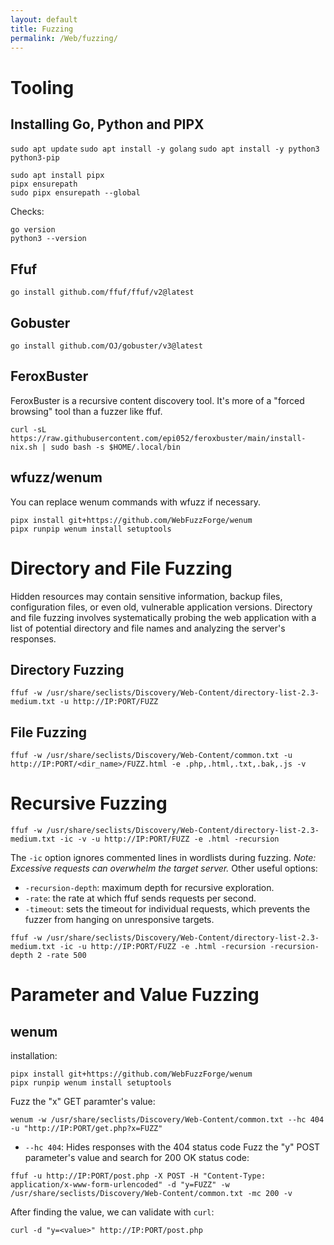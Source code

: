 ```yaml
---
layout: default
title: Fuzzing
permalink: /Web/fuzzing/
---
```


# Tooling

## Installing Go, Python and PIPX
```sudo apt update```
```sudo apt install -y golang```
```sudo apt install -y python3 python3-pip```
```
sudo apt install pipx
pipx ensurepath
sudo pipx ensurepath --global
```
Checks:
```
go version
python3 --version
```

## Ffuf
```
go install github.com/ffuf/ffuf/v2@latest
```

## Gobuster
```
go install github.com/OJ/gobuster/v3@latest
```

## FeroxBuster
FeroxBuster is a recursive content discovery tool. It's more of a "forced browsing" tool than a fuzzer like ffuf.
```
curl -sL https://raw.githubusercontent.com/epi052/feroxbuster/main/install-nix.sh | sudo bash -s $HOME/.local/bin
```

## wfuzz/wenum
You can replace wenum commands with wfuzz if necessary.
```
pipx install git+https://github.com/WebFuzzForge/wenum
pipx runpip wenum install setuptools
```

# Directory and File Fuzzing
 Hidden resources may contain sensitive information, backup files, configuration files, or even old, vulnerable application versions.
 Directory and file fuzzing involves systematically probing the web application with a list of potential directory and file names and analyzing the server's responses.

 ## Directory Fuzzing
 
```
ffuf -w /usr/share/seclists/Discovery/Web-Content/directory-list-2.3-medium.txt -u http://IP:PORT/FUZZ
```

 ## File Fuzzing

 ```
ffuf -w /usr/share/seclists/Discovery/Web-Content/common.txt -u http://IP:PORT/<dir_name>/FUZZ.html -e .php,.html,.txt,.bak,.js -v
```

# Recursive Fuzzing
```
ffuf -w /usr/share/seclists/Discovery/Web-Content/directory-list-2.3-medium.txt -ic -v -u http://IP:PORT/FUZZ -e .html -recursion
```
The `-ic` option ignores commented lines in wordlists during fuzzing.
*Note: Excessive requests can overwhelm the target server.*
Other useful options:
- `-recursion-depth`: maximum depth for recursive exploration.
- `-rate`: the rate at which ffuf sends requests per second.
- `-timeout`: sets the timeout for individual requests, which prevents the fuzzer from hanging on unresponsive targets.
```
ffuf -w /usr/share/seclists/Discovery/Web-Content/directory-list-2.3-medium.txt -ic -u http://IP:PORT/FUZZ -e .html -recursion -recursion-depth 2 -rate 500
```

# Parameter and Value Fuzzing

## wenum
installation:
```
pipx install git+https://github.com/WebFuzzForge/wenum
pipx runpip wenum install setuptools
```
Fuzz the "x" GET paramter's value:
```
wenum -w /usr/share/seclists/Discovery/Web-Content/common.txt --hc 404 -u "http://IP:PORT/get.php?x=FUZZ"
```
- `--hc 404`: Hides responses with the 404 status code
Fuzz the "y" POST parameter's value and search for 200 OK status code:
```
ffuf -u http://IP:PORT/post.php -X POST -H "Content-Type: application/x-www-form-urlencoded" -d "y=FUZZ" -w /usr/share/seclists/Discovery/Web-Content/common.txt -mc 200 -v
```
After finding the value, we can validate with `curl`:
```
curl -d "y=<value>" http://IP:PORT/post.php
```
